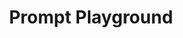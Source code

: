 ---
title: "Prompt Playground"
emoji: "🧪"
description: "Snippets, Tailwind tricks, layout doodles, and live experiments. This is where the chaos happens (on purpose). 💻🎨"
layout: "list"
boxColor: "bg-[#eef4ff]" # pastel blue-violet
---